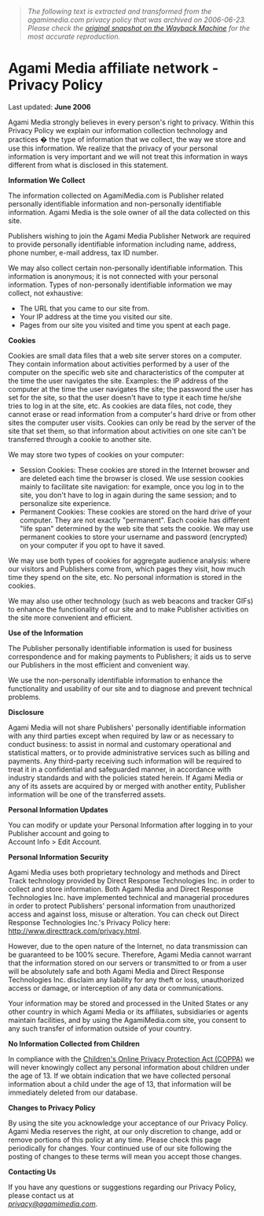 > *The following text is extracted and transformed from the agamimedia.com privacy policy that was archived on 2006-06-23. Please check the [original snapshot on the Wayback Machine](https://web.archive.org/web/20060623231433id_/http%3A//www.agamimedia.com/privacy-policy) for the most accurate reproduction.*

# Agami Media affiliate network - Privacy Policy

Last updated: **June 2006**

Agami Media strongly believes in every person's right to privacy. Within this Privacy Policy we explain our information collection technology and practices � the type of information that we collect, the way we store and use this information. We realize that the privacy of your personal information is very important and we will not treat this information in ways different from what is disclosed in this statement. 

**Information We Collect**

The information collected on AgamiMedia.com is Publisher related personally identifiable information and non-personally identifiable information. Agami Media is the sole owner of all the data collected on this site.

Publishers wishing to join the Agami Media Publisher Network are required to provide personally identifiable information including name, address, phone number, e-mail address, tax ID number. 

We may also collect certain non-personally identifiable information. This information is anonymous; it is not connected with your personal information. Types of non-personally identifiable information we may collect, not exhaustive: 

  * The URL that you came to our site from.
  * Your IP address at the time you visited our site.
  * Pages from our site you visited and time you spent at each page.



**Cookies**

Cookies are small data files that a web site server stores on a computer. They contain information about activities performed by a user of the computer on the specific web site and characteristics of the computer at the time the user navigates the site. Examples: the IP address of the computer at the time the user navigates the site; the password the user has set for the site, so that the user doesn't have to type it each time he/she tries to log in at the site, etc. As cookies are data files, not code, they cannot erase or read information from a computer's hard drive or from other sites the computer user visits. Cookies can only be read by the server of the site that set them, so that information about activities on one site can't be transferred through a cookie to another site.

We may store two types of cookies on your computer: 

  * Session Cookies: These cookies are stored in the Internet browser and are deleted each time the browser is closed. We use session cookies mainly to facilitate site navigation: for example, once you log in to the site, you don't have to log in again during the same session; and to personalize site experience.
  * Permanent Cookies: These cookies are stored on the hard drive of your computer. They are not exactly "permanent". Each cookie has different "life span" determined by the web site that sets the cookie. We may use permanent cookies to store your username and password (encrypted) on your computer if you opt to have it saved.



We may use both types of cookies for aggregate audience analysis: where our visitors and Publishers come from, which pages they visit, how much time they spend on the site, etc. No personal information is stored in the cookies.

We may also use other technology (such as web beacons and tracker GIFs) to enhance the functionality of our site and to make Publisher activities on the site more convenient and efficient. 

**Use of the Information**

The Publisher personally identifiable information is used for business correspondence and for making payments to Publishers; it aids us to serve our Publishers in the most efficient and convenient way.

We use the non-personally identifiable information to enhance the functionality and usability of our site and to diagnose and prevent technical problems.

**Disclosure**

Agami Media will not share Publishers' personally identifiable information with any third parties except when required by law or as necessary to conduct business: to assist in normal and customary operational and statistical matters, or to provide administrative services such as billing and payments. Any third-party receiving such information will be required to treat it in a confidential and safeguarded manner, in accordance with industry standards and with the policies stated herein. If Agami Media or any of its assets are acquired by or merged with another entity, Publisher information will be one of the transferred assets.

**Personal Information Updates**

You can modify or update your Personal Information after logging in to your Publisher account and going to  
Account Info > Edit Account.

**Personal Information Security**

Agami Media uses both proprietary technology and methods and Direct Track technology provided by Direct Response Technologies Inc. in order to collect and store information. Both Agami Media and Direct Response Technologies Inc. have implemented technical and managerial procedures in order to protect Publishers' personal information from unauthorized access and against loss, misuse or alteration. You can check out Direct Response Technologies Inc.'s Privacy Policy here: <http://www.directtrack.com/privacy.html>.

However, due to the open nature of the Internet, no data transmission can be guaranteed to be 100% secure. Therefore, Agami Media cannot warrant that the information stored on our servers or transmitted to or from a user will be absolutely safe and both Agami Media and Direct Response Technologies Inc. disclaim any liability for any theft or loss, unauthorized access or damage, or interception of any data or communications. 

Your information may be stored and processed in the United States or any other country in which Agami Media or its affiliates, subsidiaries or agents maintain facilities, and by using the AgamiMedia.com site, you consent to any such transfer of information outside of your country.

**No Information Collected from Children**

In compliance with the [Children's Online Privacy Protection Act (COPPA)](http://www.coppa.org/coppa.htm) we will never knowingly collect any personal information about children under the age of 13. If we obtain indication that we have collected personal information about a child under the age of 13, that information will be immediately deleted from our database.

**Changes to Privacy Policy**

By using the site you acknowledge your acceptance of our Privacy Policy. Agami Media reserves the right, at our only discretion to change, add or remove portions of this policy at any time. Please check this page periodically for changes. Your continued use of our site following the posting of changes to these terms will mean you accept those changes. 

**Contacting Us**

If you have any questions or suggestions regarding our Privacy Policy, please contact us at  
_[privacy@agamimedia.com](mailto:privacy@agamimedia.com)_.
